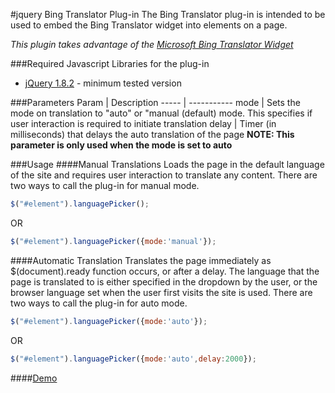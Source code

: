 #jquery Bing Translator Plug-in
The Bing Translator plug-in is intended to be used to embed the Bing Translator widget into elements on a page.

*This plugin takes advantage of the [Microsoft Bing Translator Widget](https://www.bing.com/widget/translator)*

###Required Javascript Libraries for the plug-in
* [jQuery 1.8.2](http://code.jquery.com/jquery-1.8.2.min.js) - minimum tested version

###Parameters
Param | Description
----- | -----------
mode  | Sets the mode on translation to "auto" or "manual (default) mode.  This specifies if user interaction is required to initiate translation
delay | Timer (in milliseconds) that delays the auto translation of the page **NOTE: This parameter is only used when the mode is set to auto**


###Usage
####Manual Translations
Loads the page in the default language of the site and requires user interaction to translate any content.  There are two ways to call the plug-in for manual mode.
```javascript
$("#element").languagePicker();
```

OR

```javascript
$("#element").languagePicker({mode:'manual'});
```

####Automatic Translation
Translates the page immediately as $(document).ready function occurs, or after a delay.  The language that the page is translated to is either specified in the dropdown by the user, or the browser language set when the user first visits the site is used.  There are two ways to call the plug-in for auto mode.
```javascript
$("#element").languagePicker({mode:'auto'});
```

OR

```javascript
$("#element").languagePicker({mode:'auto',delay:2000});
```

####[Demo](http://mptolly.github.io/Blog-Examples/jquery-bing-translator-plug-in/)